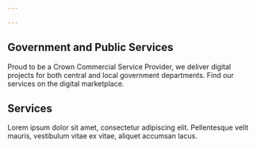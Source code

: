 ```yaml
---

---
```

<section class="intro intro--gov">
    <div class="container">
        <div class="row">
            <div class="col-lg-10">
            	<h1 class="line">Government and Public Services</h1>
                <p>
                    Proud to be a Crown Commercial Service Provider, we deliver digital projects for both central and local government departments. Find our services on the digital marketplace.
                </p>
            </div>
        </div>
    </div>
</section>

<section>
    <div class="container">
        <h2 class="line">Services</h2>
        <div class="row">
            <div class="col-lg-10">
                <p>
                    Lorem ipsum dolor sit amet, consectetur adipiscing elit. Pellentesque velit mauris, vestibulum vitae ex vitae, aliquet accumsan lacus.
                </p>
            </div>
        </div>
    </div>
</section>